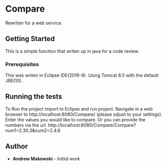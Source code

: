 # Compare

Rewriten for a web service.

## Getting Started

This is a simple function that writen up in java for a code review.

### Prerequisites

This was writen in Eclipse IDE(2019-9). Using Tomcat 8.5 with the default JRE(10).

## Running the tests

To Run the project import to Eclipse and run project. Navigate in a web browser to http://localhost:8080/Compare/ (please sdjust to your settings).
Enter the values you would like to compare. Or you can provide the numbers via the url.
http://localhost:8080/Compare/Compare?num1=2.30.3&num2=2.4.6

## Author

-   **Andrew Makowski** - _Initial work_
